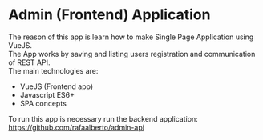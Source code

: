 # Admin (Frontend) Application
The reason of this app is learn how to make Single Page Application using VueJS. <br/>
The App works by saving and listing users registration and communication of REST API. <br/>
The main technologies are: <br/>

- VueJS (Frontend app)
- Javascript ES6+
- SPA concepts

To run this app is necessary run the backend application: https://github.com/rafaalberto/admin-api
